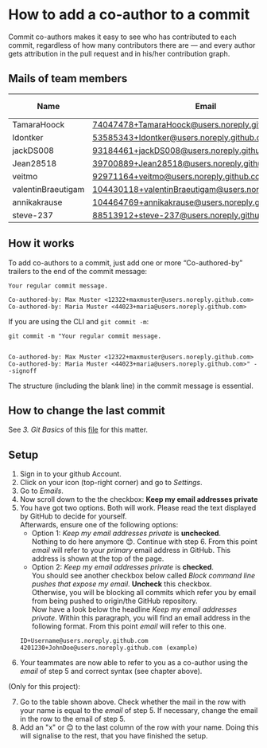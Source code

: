 # How to add a co-author to a commit
Commit co-authors makes it easy to see who has contributed to each commit, regardless of how many contributors there are — and every author gets attribution in the pull request and in his/her contribution graph.

## Mails of team members
| Name              | Email                                                 | Setup done   |
|-------------------|-------------------------------------------------------|--------------|
| TamaraHoock       | 74047478+TamaraHoock@users.noreply.github.com         |              |
| Idontker          | 53585343+Idontker@users.noreply.github.com            | 😊           |
| jackDS008         | 93184461+jackDS008@users.noreply.github.com           |              |
| Jean28518         | 39700889+Jean28518@users.noreply.github.com           |              |
| veitmo            | 92971164+veitmo@users.noreply.github.com              |              |
| valentinBraeutigam| 104430118+valentinBraeutigam@users.noreply.github.com |              |
| annikakrause      | 104464769+annikakrause@users.noreply.github.com       | 😊           |
| steve-237         | 88513912+steve-237@users.noreply.github.com           | 😊           |

## How it works
To add co-authors to a commit, just add one or more “Co-authored-by” trailers to the end of the commit message:
```
Your regular commit message.

Co-authored-by: Max Muster <12322+maxmuster@users.noreply.github.com>
Co-authored-by: Maria Muster <44023+maria@users.noreply.github.com>
```
If you are using the CLI and ``git commit -m``: 
```
git commit -m "Your regular commit message.


Co-authored-by: Max Muster <12322+maxmuster@users.noreply.github.com>
Co-authored-by: Maria Muster <44023+maria@users.noreply.github.com>" --signoff 
```
The structure (including the blank line) in the commit message is essential.

## How to change the last commit 
See *3. Git Basics* of this [file](https://github.com/amosproj/amos2022ss04-digital-identity/blob/main/Documentation/GitPolicies.md) for this matter.

## Setup
1. Sign in to your github Account.
2. Click on your icon (top-right corner) and go to *Settings*.
3. Go to *Emails*.
4. Now scroll down to the the checkbox: **Keep my email addresses private** 
5. You have got two options. Both will work. Please read the text displayed by GitHub to decide for yourself. <br > Afterwards, ensure one of the following options: 
   * Option 1: *Keep my email addresses private* is **unchecked**. <br > Nothing to do here anymore 😊. Continue with step 6. From this point *email* will refer to your *primary* email address in GitHub. This address is shown at the top of the page. 
   * Option 2: *Keep my email addresses private* is **checked**. <br >
   You should see another checkbox below called *Block command line pushes that expose my email*. **Uncheck** this checkbox.<br > Otherwise, you will be blocking all commits which refer you by email from being pushed to origin/the GitHub repository.<br >
   Now have a look below the headline *Keep my email addresses private*. Within this paragraph, you will find an email address in the following format. From this point *email* will refer to this one.
   ```
   ID+Username@users.noreply.github.com
   4201230+JohnDoe@users.noreply.github.com (example)
   ```
6. Your teammates are now able to refer to you as a co-author using the *email* of step 5 and correct syntax (see chapter above).

(Only for this project):

7. Go to the table shown above. Check whether the mail in the row with your name is equal to the *email* of step 5. If necessary, change the email in the row to the email of step 5.
8. Add an "x" or 😊 to the last column of the row with your name. Doing this will signalise to the rest, that you have finished the setup.
